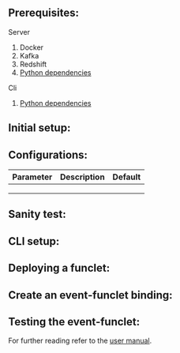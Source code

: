## Prerequisites:

Server
  1. Docker
  2. Kafka
  3. Redshift
  4. [Python dependencies](/install/server/requirements.txt)

Cli
  1. [Python dependencies](/install/cli/requirements.txt)

## Initial setup:

## Configurations:

| Parameter     | Description   | Default  |
| :-----------: |:-------------:| :-------:|
|               |               |          |
|               |               |          |
|               |               |          |

## Sanity test:

## CLI setup:

## Deploying a funclet:

## Create an event-funclet binding:

## Testing the event-funclet:

For further reading refer to the [user manual](/docs/manual/USERGUIDE.md).
